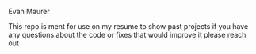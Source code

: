 Evan Maurer

This repo is ment for use on my resume to show past projects
if you have any questions about the code or fixes that would improve it please reach out 
